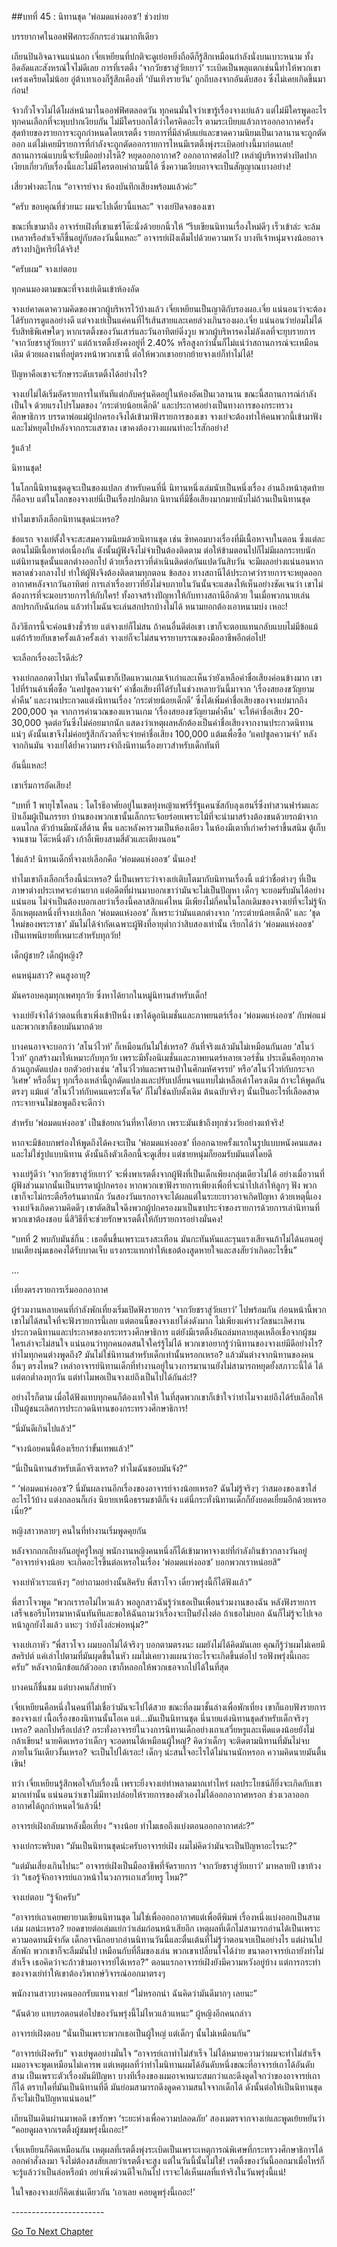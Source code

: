 ##บทที่ 45 : นิทานชุด ‘พ่อมดแห่งออซ’!
ช่วงบ่าย

บรรยากาศในออฟฟิศกระอักกระอ่วนมากทีเดียว

เถียนปินอิจฉาจนแน่นอก เจี่ยเหยียนที่ปกติจะดูเย่อหยิ่งถือดีก็รู้สึกเหมือนกำลังนั่งบนเบาะหนาม ทั้งอึดอัดและสังหรณ์ใจไม่ดีเลย การที่เรตติ้ง ‘จากวัยชราสู่วัยเยาว์’ ระเบิดเป็นพลุแตกเช่นนี้ทำให้พวกเขาเคร่งเครียดไม่น้อย อู่ต้าเทาเองก็รู้สึกเคืองที่ ‘บันเทิงรายวัน’ ถูกถีบลงจากอันดับสอง ซึ่งไม่เคยเกิดขึ้นมาก่อน!

จ้าวกั๋วโจวไม่ได้โผล่หน้ามาในออฟฟิศตลอดวัน ทุกคนมั่นใจว่าเขารู้เรื่องจางเย่แล้ว แต่ไม่มีใครพูดอะไร ทุกคนเลือกที่จะหุบปากเงียบกัน ไม่มีใครบอกได้ว่าใครคิดอะไร ตามระเบียบแล้วการออกอากาศครั้งสุดท้ายของรายการจะถูกกำหนดโดยเรตติ้ง รายการที่มีลำดับแย่และขาดความนิยมเป็นเวลานานจะถูกตัดออก แต่ไม่เคยมีรายการที่กำลังจะถูกตัดออกรายการไหนมีเรตติ้งพุ่งระเบิดอย่างนี้มาก่อนเลย! สถานการณ์แบบนี้จะรับมืออย่างไรดี? หยุดออกอากาศ? ออกอากาศต่อไป? เหล่าผู้บริหารต่างปิดปากเงียบเกี่ยวกับเรื่องนี้และไม่มีใครตอบคำถามนี้ได้ ซึ่งความเงียบอาจจะเป็นสัญญาณบางอย่าง!

เสี่ยวฟางตะโกน “อาจารย์จาง ห้องบันทึกเสียงพร้อมแล้วค่ะ”

“ครับ ขอบคุณที่ช่วยนะ ผมจะไปเดี๋ยวนี้แหละ” จางเย่ปิดจอของเขา

ขณะที่เขามาถึง อาจาร์ยเฝิงที่เขาแชร์โต๊ะนั่งด้วยยกนิ้วให้ “รีบเขียนนิทานเรื่องใหม่ดีๆ เร็วเข้าล่ะ จะล้มเหลวหรือสำเร็จก็ขึ้นอยู่กับสองวันนี้แหละ” อาจารย์เฝิงเต็มไปด้วยความหวัง บางทีเจ้าหนุ่มจางน้อยอาจสร้างปาฏิหาริย์ได้จริง!

“ครับผม” จางเย่ตอบ

ทุกคนมองตามขณะที่จางเย่เดินเข้าห้องอัด

จางเย่คาดเดาความคิดของพวกผู้บริหารไว้บ้างแล้ว เจี่ยเหยียนเป็นญาติกับรองผอ.เจี่ย แน่นอนว่าจะต้องได้รับการดูแลอย่างดี แต่จางเย่เป็นแค่คนที่ไร้เส้นสายและเคยล่วงเกินรองผอ.เจี่ย แน่นอนว่าย่อมไม่ได้รับสิทธิพิเศษใดๆ หากเรตติ้งของวันเสาร์และวันอาทิตย์ดิ่งวูบ พวกผู้บริหารคงไม่ลังเลที่จะยุบรายการ ‘จากวัยชราสู่วัยเยาว์’ แต่ถ้าเรตติ้งยังคงอยู่ที่ 2.40% หรือสูงกว่านั้นก็ไม่แน่ว่าสถานการณ์จะเหมือนเดิม ด้วยผลงานที่อยู่ตรงหน้าพวกเขานี้ ต่อให้พวกเขาอยากย้ายจางเย่ก็ทำไม่ได้!

ปัญหาคือเขาจะรักษาระดับเรตติ้งได้อย่างไร?


จางเย่ไม่ได้เริ่มอัดรายการในทันทีแต่กลับครุ่นคิดอยู่ในห้องอัดเป็นเวลานาน ขณะนี้สถานการณ์กำลังเป็นใจ ด้วยแรงโปรโมตของ ‘กระต่ายน้อยเด็กดี’ และประกาศอย่างเป็นทางการของกระทรวงศึกษาธิการ บรรดาพ่อแม่ผู้ปกครองจึงได้เข้ามาฟังรายการของเขา จางเย่จะต้องทำให้คนพวกนี้เข้ามาฟังและไม่หยุดไปหลังจากกระแสซาลง เขาคงต้องวางแผนทำอะไรสักอย่าง!

รู้แล้ว!

นิทานชุด!

ในโลกนี้นิทานชุดดูจะเป็นของแปลก สำหรับคนที่นี่ นิทานหนึ่งเล่มนับเป็นหนึ่งเรื่อง อ่านถึงหน้าสุดท้ายก็คือจบ แต่ในโลกของจางเย่นี่เป็นเรื่องปกติมาก นิทานที่มีชื่อเสียงมากมายนับไม่ถ้วนเป็นนิทานชุด

ทำไมเขาถึงเลือกนิทานชุดน่ะเหรอ? 

ข้อแรก จางเย่ตั้งใจจะสะสมความนิยมด้วยนิทานชุด เช่น ซิทคอมบางเรื่องที่มีเนื้อหาจบในตอน ซึ่งแต่ละตอนไม่มีเนื้อหาต่อเนื่องกัน ดังนั้นผู้ฟังจึงไม่จำเป็นต้องติดตาม ต่อให้ข้ามตอนไปก็ไม่มีผลกระทบนัก แต่นิทานชุดนั้นแตกต่างออกไป ด้วยเรื่องราวที่ดำเนินติดต่อกันแปดวันสิบวัน จะมีผลอย่างแน่นอนหากพลาดช่วงกลางไป ทำให้ผู้ฟังจึงต้องติดตามทุกตอน ข้อสอง ทางสถานีได้ประกาศว่ารายการจะหยุดออกอากาศหลังจากวันอาทิตย์ การเล่าเรื่องยาวที่ยังไม่จบภายในวันนั้นจะแสดงให้เห็นอย่างชัดเจนว่า เขาไม่ต้องการที่จะมอบรายการให้กับใคร! ทั้งอาจสร้างปัญหาให้กับทางสถานีอีกด้วย ในเมื่อพวกนายเล่นสกปรกกับฉันก่อน แล้วทำไมฉันจะเล่นสกปรกบ้างไม่ได้ หนามยอกต้องเอาหนามบ่ง เหอะ!

ถึงวิธีการนี้จะค่อนข้างชั่วร้าย แต่จางเย่ก็ไม่สน ถ้าคนอื่นดีต่อเขา เขาก็จะตอบแทนกลับแบบไม่มีข้อแม้ แต่ถ้าร้ายกับเขาครั้งแล้วครั้งเล่า จางเย่ก็จะไม่สนจรรยาบรรณของมืออาชีพอีกต่อไป!

จะเลือกเรื่องอะไรดีล่ะ?

จางเย่กลอกตาไปมา ทันใดนั้นเขาก็เปิดแหวนเกมเจ้าเก่าและเห็นว่ายังเหลือค่าชื่อเสียงค่อนข้างมาก เขาไปที่ร้านค้าเพื่อซื้อ ‘แคปซูลความจำ’ ค่าชื่อเสียงที่ได้รับในช่วงหลายวันนี้มาจาก ‘เรื่องสยองขวัญยามค่ำคืน’ และงานประกวดแต่งนิทานเรื่อง ‘กระต่ายน้อยเด็กดี’ ซึ่งได้เพิ่มค่าชื่อเสียงของจางเย่มากถึง 200,000 จุด จากการคำนวณของแหวนเกม ‘เรื่องสยองขวัญยามค่ำคืน’ จะให้ค่าชื่อเสียง 20-30,000 จุดต่อวันซึ่งไม่ค่อยมากนัก แสดงว่าเหตุผลหลักต้องเป็นค่าชื่อเสียงจากงานประกวดนิทานแน่ๆ ดังนั้นเขาจึงไม่ค่อยรู้สึกกังวลที่จะจ่ายค่าชื่อเสียง 100,000 แต้มเพื่อซื้อ ‘แคปซูลความจำ’ หลังจากกินมัน จางเย่ได้ย้ำความทรงจำถึงนิทานเรื่องยาวสำหรับเด็กทันที

อันนี้แหละ!

เขาเริ่มการอัดเสียง!

“บทที่ 1 พายุไซโคลน : โดโรธีอาศัยอยู่ในเขตทุ่งหญ้าแพร์รี่รัฐแคนซัสกับลุงเฮนรี่ซึ่งทำสวนฟาร์มและป้าเอ็มผู้เป็นภรรยา บ้านของพวกเขานั้นเล็กกระจ้อยร่อยเพราะไม้ที่จะนำมาสร้างต้องขนด้วยรถม้าจากแดนไกล ตัวบ้านมีผนังสี่ด้าน พื้น และหลังคารวมเป็นห้องเดียว ในห้องมีเตาที่เก่าคร่ำคร่าขึ้นสนิม ตู้เก็บจานชาม โต๊ะหนึ่งตัว เก้าอี้เพียงสามสี่ตัวและเตียงนอน”

ใช่แล้ว! นิทานเด็กที่จางเย่เลือกคือ ‘พ่อมดแห่งออซ’ นั่นเอง!

ทำไมเขาถึงเลือกเรื่องนี้น่ะเหรอ? นี่เป็นเพราะว่าจางเย่เติบโตมากับนิทานเรื่องนี้ แม้ว่าชื่อต่างๆ ที่เป็นภาษาต่างประเทศจะอ่านยาก แต่อดีตที่ผ่านมาบอกเขาว่ามันจะไม่เป็นปัญหา เด็กๆ จะยอมรับมันได้อย่างแน่นอน ไม่จำเป็นต้องบอกเลยว่าเรื่องนี้คลาสสิกแค่ไหน มีเพียงไม่กี่คนในโลกเดิมของจางเย่ที่จะไม่รู้จัก อีกเหตุผลหนึ่งที่จางเย่เลือก ‘พ่อมดแห่งออซ’ ก็เพราะว่ามันแตกต่างจาก ‘กระต่ายน้อยเด็กดี’ และ ‘ชุดใหม่ของพระราชา’ มันไม่ได้จำกัดเฉพาะผู้ฟังที่อายุต่ำกว่าสิบสองเท่านั้น เรียกได้ว่า ‘พ่อมดแห่งออซ’ เป็นเทพนิยายที่เหมาะสำหรับทุกวัย!

เด็กผู้ชาย? เด็กผู้หญิง?

คนหนุ่มสาว? คนสูงอายุ?

มันครอบคลุมทุกเพศทุกวัย ซึ่งหาได้ยากในหมู่นิทานสำหรับเด็ก!

จางเย่ยังจำได้ว่าตอนที่เขาเพิ่งเข้าปีหนึ่ง เขาได้ดูอนิเมชั่นและภาพยนตร์เรื่อง ‘พ่อมดแห่งออซ’ กับพ่อแม่ และพวกเขาก็ชอบมันมากด้วย

บางคนอาจจะบอกว่า ‘สโนว์ไวท์’ ก็เหมือนกันไม่ใช่เหรอ? อันที่จริงแล้วมันไม่เหมือนกันเลย ‘สโนว์ไวท์’ ถูกสร้างมาให้เหมาะกับทุกวัย เพราะมีทั้งอนิเมชั่นและภาพยนตร์หลายเวอร์ชั่น ประเด็นคือทุกภาคล้วนถูกดัดแปลง ยกตัวอย่างเช่น ‘สโนว์ไวท์และพรานป่าในศึกมหัศจรรย์’ หรือ’สโนว์ไวท์กับกระจกวิเศษ’ หรืออื่นๆ ทุกเรื่องเหล่านี้ถูกดัดแปลงและปรับเปลี่ยนจนแทบไม่เหลือเค้าโครงเดิม ถ้าจะให้พูดกันตรงๆ แม้แต่ ‘สโนว์ไวท์กับคนแคระทั้งเจ็ด’ ก็ไม่ใช่ฉบับดั้งเดิม ต้นฉบับจริงๆ นั้นเป็นอะไรที่เลือดสาดกระจายจนไม่ขอพูดถึงจะดีกว่า

สำหรับ ‘พ่อมดแห่งออซ’ เป็นข้อยกเว้นที่หาได้ยาก เพราะมันเข้าถึงทุกช่วงวัยอย่างแท้จริง! 

หากจะมีข้อบกพร่องให้พูดถึงได้คงจะเป็น ‘พ่อมดแห่งออซ’ ที่ออกฉายครั้งแรกในรูปแบบหนังคนแสดงและไม่ใช่รูปแบบนิทาน ดังนั้นถึงตัวเลือกนี้จะดูเสี่ยง แต่ชายหนุ่มก็ยอมรับมันแต่โดยดี

จางเย่รู้ดีว่า ‘จากวัยชราสู่วัยเยาว์’ จะพึ่งพาเรตติ้งจากผู้ฟังที่เป็นเด็กเพียงกลุ่มเดียวไม่ได้ อย่างเมื่อวานที่ผู้ฟังส่วนมากนั้นเป็นบรรดาผู้ปกครอง หากพวกเขาฟังรายการเพียงเพื่อที่จะนำไปเล่าให้ลูกๆ ฟัง พวกเขาก็จะไม่กระตือรือร้นมากนัก วันสองวันแรกอาจจะได้ผลแต่ในระยะยาวอาจเกิดปัญหา ด้วยเหตุนี้เองจางเย่จึงเกิดความคิดดีๆ เขาตัดสินใจดึงพวกผู้ปกครองมาเป็นขาประจำของรายการด้วยการเล่านิทานที่พวกเขาต้องชอบ นี่สิวิธีที่จะช่วยรักษาเรตติ้งให้กับรายการอย่างมั่นคง!

“บทที่ 2 พบกับมันช์กิ้น :
เธอตื่นขึ้นเพราะแรงสะเทือน มันกะทันหันและรุนแรงเสียจนถ้าไม่ได้นอนอยู่บนเตียงนุ่มเธอคงได้รับบาดเจ็บ แรงกระแทกทำให้เธอต้องสูดหายใจและสงสัยว่าเกิดอะไรขึ้น” 

…

เที่ยงตรงรายการเริ่มออกอากาศ

ผู้ร่วมงานหลายคนที่กำลังพักเที่ยงเริ่มเปิดฟังรายการ ‘จากวัยชราสู่วัยเยาว์’ ไปพร้อมกัน ก่อนหน้านี้พวกเขาไม่ได้สนใจที่จะฟังรายการนี้เลย แต่ตอนนี้ของจางเย่โด่งดังมาก ไม่เพียงแค่รางวัลชนะเลิศงานประกวดนิทานและประกาศของกระทรวงศึกษาธิการ แต่ยังมีเรตติ้งอันถล่มทลายสุดเหลือเชื่อจากผู้ชม ใครเล่าจะไม่สนใจ แน่นอนว่าทุกคนอดสนใจใคร่รู้ไม่ได้ พวกเขาอยากรู้ว่านิทานของจางเย่มีดีอย่างไร? ทำไมทุกคนต่างพูดถึง? มันไม่ใช่นิทานสำหรับเด็กเท่านั้นหรอกเหรอ? แล้วมันต่างจากนิทานของคนอื่นๆ ตรงไหน? เหล่าอาจารย์นิทานเด็กที่ทำงานอยู่ในวงการมานานยังไม่สามารถหยุดยั้งสภาวะนี้ได้ ได้แต่ตกต่ำลงทุกวัน แต่ทำไมพอเป็นจางเย่ถึงเป็นไปได้กันล่ะ!?

อย่างไรก็ตาม เมื่อได้ฟังแทบทุกคนก็ต้องเทใจให้ ในที่สุดพวกเขาก็เข้าใจว่าทำไมจางเย่ถึงได้รับเลือกให้เป็นผู้ชนะเลิศการประกวดนิทานของกระทรวงศึกษาธิการ!

“นี่มันดีเกินไปแล้ว!”

“จางน้อยคนนี้ต้องเรียกว่าขั้นเทพแล้ว!”

“นี่เป็นนิทานสำหรับเด็กจริงเหรอ? ทำไมฉันชอบมันจัง?”

“ ‘พ่อมดแห่งออซ’? นี่มันผลงานอีกเรื่องของอาจารย์จางน้อยเหรอ? ฉันไม่รู้จริงๆ ว่าสมองของเขาใส่อะไรไว้บ้าง แต่งกลอนก็เก่ง นิยายเหนือธรรมชาติก็เจ๋ง แต่นี่กระทั่งนิทานเด็กก็ยังยอดเยี่ยมอีกด้วยเหรอเนี่ย?”

หญิงสาวหลายๆ คนในที่ทำงานเริ่มพูดคุยกัน

หลังจากถกเถียงกันอยู่ครู่ใหญ่ พนักงานหญิงคนหนึ่งก็ได้เข้ามาหาจางเย่ที่กำลังกินข้าวกลางวันอยู่ “อาจารย์จางน้อย จะเกิดอะไรขึ้นต่อเหรอในเรื่อง ‘พ่อมดแห่งออซ’ บอกพวกเราหน่อยสิ”

จางเย่หัวเราะแห้งๆ “อย่าถามอย่างนั้นสิครับ พี่สาวโจว เดี๋ยวพรุ่งนี้ก็ได้ฟังแล้ว”

พี่สาวโจวพูด “พวกเรารอไม่ไหวแล้ว พอลูกสาวฉันรู้ว่าเธอเป็นเพื่อนร่วมงานของฉัน หลังฟังรายการเสร็จเธอรีบโทรมาหาฉันทันทีและขอให้ฉันถามว่าเรื่องจะเป็นยังไงต่อ ถ้าเธอไม่บอก ฉันก็ไม่รู้จะไปเจอหน้าลูกยังไงแล้ว แหะๆ ว่ายังไงล่ะพ่อหนุ่ม?”

จางเย่เกาหัว “พี่สาวโจว ผมบอกไม่ได้จริงๆ บอกตามตรงนะ ผมยังไม่ได้คิดมันเลย คุณก็รู้ว่าผมไม่เคยมีสคริปต์ แค่เล่าไปตามที่มันผุดขึ้นในหัว ผมไม่เคยวางแผนว่าอะไรจะเกิดขึ้นต่อไป รอฟังพรุ่งนี้เถอะครับ” หลังจากนึกข้อแก้ตัวออก เขาก็หลอกให้พวกเธอจากไปได้ในที่สุด

บางคนก็ชื่นชม แต่บางคนก็ส่ายหัว

เจี่ยเหยียนคือหนึ่งในคนที่ไม่เชื่อว่ามันจะไปได้สวย ขณะที่ลงมาชั้นล่างเพื่อพักเที่ยง เขาก็แอบฟังรายการของจางเย่ เนื้อเรื่องของนิทานนั้นโอเค แต่...มันเป็นนิทานชุด นี่นายแต่งนิทานชุดสำหรับเด็กจริงๆ เหรอ? ตลกไปหรือเปล่า? กระทั่งอาจารย์ในวงการนิทานเด็กอย่างเถาเสวี่ยหรูและเห็ดแดงน้อยยังไม่กล้าเขียน! นายคิดเหรอว่าเด็กๆ จะอดทนได้เหมือนผู้ใหญ่? คิดว่าเด็กๆ จะติดตามนิทานที่มันไม่จบภายในวันเดียวงั้นเหรอ? จะเป็นไปได้เรอะ! เด็กๆ น่ะสนใจอะไรได้ไม่นานนักหรอก ความคิดนายมันตื้นเขิน! 

ทว่า เจี่ยเหยียนรู้สึกพอใจกับเรื่องนี้ เพราะยิ่งจางเย่ทำพลาดมากเท่าไหร่ ผลประโยชน์ก็ยิ่งจะเกิดกับเขามากเท่านั้น แน่นอนว่าเขาไม่มีทางปล่อยให้รายการของตัวเองไม่ได้ออกอากาศหรอก ช่วงเวลาออกอากาศได้ถูกกำหนดไว้แล้วนี่!

อาจารย์เฝิงกลับมาหลังมื้อเที่ยง “จางน้อย ทำไมเธอถึงแบ่งตอนออกอากาศล่ะ?”

จางเย่กระพริบตา “มันเป็นนิทานชุดน่ะครับอาจารย์เฝิง ผมไม่คิดว่ามันจะเป็นปัญหาอะไรนะ?”

“แต่มันเสี่ยงเกินไปนะ” อาจารย์เฝิงเป็นมืออาชีพที่จัดรายการ ‘จากวัยชราสู่วัยเยาว์’ มาหลายปี เขาท้วงว่า “เธอรู้จักอาจารย์แถวหน้าในวงการเถาเสวี่ยหรู ไหม?”

จางเย่ตอบ “รู้จักครับ”

“อาจารย์เถาเคยพยายามเขียนนิทานชุด ไม่ใช่เพื่อออกอากาศแต่เพื่อตีพิมพ์ เรื่องหนึ่งแบ่งออกเป็นสามเล่ม ผลน่ะเหรอ? ยอดขายต่อเล่มแย่กว่าเล่มก่อนหน้าเสียอีก เหตุผลที่เด็กไม่สามารถอ่านได้เป็นเพราะความอดทนมีจำกัด เด็กอาจนึกอยากอ่านนิทานวันนี้และตื่นเต้นที่ไม่รู้ว่าตอนจบเป็นอย่างไร แต่ผ่านไปสักพัก พวกเขาก็จะลืมมันไป เหมือนกับที่ลืมของเล่น พวกเขาเปลี่ยนใจได้ง่าย ขนาดอาจารย์เถายังทำไม่สำเร็จ เธอคิดว่าจะก้าวข้ามอาจารย์ได้เหรอ?” ตอนแรกอาจารย์เฝิงยังมีความหวังอยู่บ้าง แต่การกระทำของจางเย่ทำให้เขาต้องวิพากษ์วิจารณ์ออกมาตรงๆ

พนักงานสาวบางคนออกรับแทนจางเย่ “ไม่หรอกน่า ฉันคิดว่ามันดีมากๆ เลยนะ”

“ฉันด้วย แทบรอตอนต่อไปของวันพรุ่งนี้ไม่ไหวแล้วแหนะ” ผู้หญิงอีกคนกล่าว

อาจารย์เฝิงตอบ “นั่นเป็นเพราะพวกเธอเป็นผู้ใหญ่ แต่เด็กๆ นั้นไม่เหมือนกัน”

“อาจารย์เฝิงครับ” จางเย่พูดอย่างมั่นใจ “อาจารย์เถาทำไม่สำเร็จ ไม่ได้หมายความว่าผมจะทำไม่สำเร็จ ผมอาจจะพูดเหมือนไม่เคารพ แต่เหตุผลที่ว่าทำไมนิทานผมได้อันดับหนึ่งขณะที่อาจารย์เถาได้อันดับสาม เป็นเพราะตัวเรื่องมันมีปัญหา บางทีเรื่องของผมอาจเหมาะสมกว่าและดึงดูดใจกว่าของอาจารย์เถาก็ได้ ตราบใดที่มันเป็นนิทานที่ดี มันย่อมสามารถดึงดูดความสนใจจากเด็กได้ ดังนั้นต่อให้เป็นนิทานชุดก็จะไม่เป็นปัญหาแน่นอน!”

เถียนปินเดินผ่านมาพอดี เขารักษา ‘ระยะห่างเพื่อความปลอดภัย’ สองเมตรจากจางเย่และพูดเย้ยหยันว่า “คอยดูผลจากเรตติ้งผู้ชมพรุ่งนี้เถอะ!”

เจี่ยเหยียนก็คิดเหมือนกัน เหตุผลที่เรตติ้งพุ่งระเบิดเป็นเพราะเหตุการณ์พิเศษที่กระทรวงศึกษาธิการได้ออกคำสั่งลงมา จึงไม่ต้องสงสัยเลยว่าเรตติ้งจะสูง แต่ในวันนี้นั้นไม่ใช่! เรตติ้งของวันนี้ออกมาเมื่อไหร่ก็จะรู้แล้วว่าเป็นล่อหรือม้า อย่าเพิ่งด่วนดีใจเกินไป เราจะได้เห็นผลที่แท้จริงในวันพรุ่งนี้แน่!

ในใจของจางเย่ก็คิดเช่นเดียวกัน ‘เอาเลย คอยดูพรุ่งนี้เถอะ!’ 

-*-*-*-*-*-*-*-*-*-*-*-*-*-*-*-*-*-*-*-*-*-*-


[Go To Next Chapter]( ./47.md)